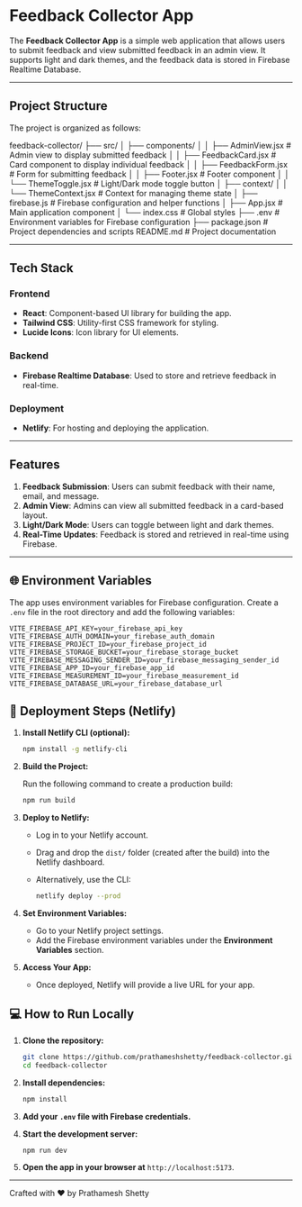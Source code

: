 # Feedback Collector App

The **Feedback Collector App** is a simple web application that allows users to submit feedback and view submitted feedback in an admin view. It supports light and dark themes, and the feedback data is stored in Firebase Realtime Database.

---

## Project Structure

The project is organized as follows:

feedback-collector/
├── src/
│ ├── components/
│ │ ├── AdminView.jsx # Admin view to display submitted feedback
│ │ ├── FeedbackCard.jsx # Card component to display individual feedback
│ │ ├── FeedbackForm.jsx # Form for submitting feedback
│ │ ├── Footer.jsx # Footer component
│ │ └── ThemeToggle.jsx # Light/Dark mode toggle button
│ ├── context/
│ │ └── ThemeContext.jsx # Context for managing theme state
│ ├── firebase.js # Firebase configuration and helper functions
│ ├── App.jsx # Main application component
│ └── index.css # Global styles
├── .env # Environment variables for Firebase configuration
├── package.json # Project dependencies and scripts
README.md # Project documentation

---

## Tech Stack

### Frontend

- **React**: Component-based UI library for building the app.
- **Tailwind CSS**: Utility-first CSS framework for styling.
- **Lucide Icons**: Icon library for UI elements.

### Backend

- **Firebase Realtime Database**: Used to store and retrieve feedback in real-time.

### Deployment

- **Netlify**: For hosting and deploying the application.

---

## Features

1. **Feedback Submission**: Users can submit feedback with their name, email, and message.
2. **Admin View**: Admins can view all submitted feedback in a card-based layout.
3. **Light/Dark Mode**: Users can toggle between light and dark themes.
4. **Real-Time Updates**: Feedback is stored and retrieved in real-time using Firebase.

---

## 🌐 Environment Variables

The app uses environment variables for Firebase configuration. Create a `.env` file in the root directory and add the following variables:

```env
VITE_FIREBASE_API_KEY=your_firebase_api_key
VITE_FIREBASE_AUTH_DOMAIN=your_firebase_auth_domain
VITE_FIREBASE_PROJECT_ID=your_firebase_project_id
VITE_FIREBASE_STORAGE_BUCKET=your_firebase_storage_bucket
VITE_FIREBASE_MESSAGING_SENDER_ID=your_firebase_messaging_sender_id
VITE_FIREBASE_APP_ID=your_firebase_app_id
VITE_FIREBASE_MEASUREMENT_ID=your_firebase_measurement_id
VITE_FIREBASE_DATABASE_URL=your_firebase_database_url
```

## 🚀 Deployment Steps (Netlify)

1. **Install Netlify CLI (optional):**

    ```bash
    npm install -g netlify-cli
    ```

2. **Build the Project:**

    Run the following command to create a production build:

    ```bash
    npm run build
    ```

3. **Deploy to Netlify:**

    - Log in to your Netlify account.
    - Drag and drop the `dist/` folder (created after the build) into the Netlify dashboard.
    - Alternatively, use the CLI:

        ```bash
        netlify deploy --prod
        ```

4. **Set Environment Variables:**

    - Go to your Netlify project settings.
    - Add the Firebase environment variables under the **Environment Variables** section.

5. **Access Your App:**

    - Once deployed, Netlify will provide a live URL for your app.

## 💻 How to Run Locally

1. **Clone the repository:**

    ```bash
    git clone https://github.com/prathameshshetty/feedback-collector.git
    cd feedback-collector
    ```

2. **Install dependencies:**

    ```bash
    npm install
    ```

3. **Add your `.env` file with Firebase credentials.**

4. **Start the development server:**

    ```bash
    npm run dev
    ```

5. **Open the app in your browser at** `http://localhost:5173`.

---

Crafted with ❤️ by Prathamesh Shetty
